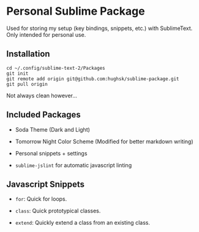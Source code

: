 # Personal Sublime Package
Used for storing my setup (key bindings, snippets, etc.) with SublimeText. Only intended for personal use.

## Installation

    cd ~/.config/sublime-text-2/Packages
    git init
    git remote add origin git@github.com:hughsk/sublime-package.git
    git pull origin
    
Not always clean however...

## Included Packages

* Soda Theme (Dark and Light)

* Tomorrow Night Color Scheme (Modified for better markdown writing)

* Personal snippets + settings

* `sublime-jslint` for automatic javascript linting

## Javascript Snippets
* `for`: Quick for loops.

* `class`: Quick prototypical classes.

* `extend`: Quickly extend a class from an existing class.